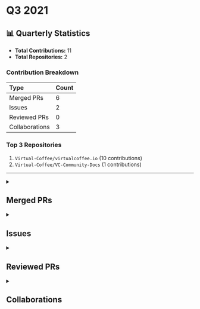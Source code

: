 # Q3 2021

## 📊 Quarterly Statistics

* **Total Contributions:** 11
* **Total Repositories:** 2

### Contribution Breakdown

| Type | Count |
| :--- | :--- |
| Merged PRs | 6 |
| Issues | 2 |
| Reviewed PRs | 0 |
| Collaborations | 3 |

### Top 3 Repositories

1. `Virtual-Coffee/virtualcoffee.io` (10 contributions)
2. `Virtual-Coffee/VC-Community-Docs` (1 contributions)

---

<details>
  <summary><h2>Merged PRs</h2></summary>
<table style='width:100%; table-layout:fixed;'>
  <thead>
    <tr>
      <th style='width:5%;'>No.</th>
      <th style='width:20%;'>Project Name</th>
      <th style='width:20%;'>Title</th>
      <th style='width:35%;'>Description</th>
      <th style='width:20%;'>Date</th>
    </tr>
  </thead>
  <tbody>
    <tr>
      <td>1.</td>
      <td>Virtual-Coffee/virtualcoffee.io</td>
      <td><a href='https://github.com/Virtual-Coffee/virtualcoffee.io/pull/348'>Fix typo for YouTube link's markdown</a></td>
      <td>## Linked Issue<br><br>- closes #347 <br><br>## Description<br><br>Fix the YouTube link&#39;s markdown<br><br>## Methodology<br><br></td>
      <td>2021-09-27</td>
    </tr>
    <tr>
      <td>2.</td>
      <td>Virtual-Coffee/VC-Community-Docs</td>
      <td><a href='https://github.com/Virtual-Coffee/VC-Community-Docs/pull/203'>Add tips to onboard volunteer notetaker</a></td>
      <td>As per @BekahHW&#39;s experience & thread on Slack about onboarding volunteer notetakers.<br><br>I suggest adding tips for the room leaders on how to onboard a volunteer notetaker while giving the intro.<br></td>
      <td>2021-09-13</td>
    </tr>
    <tr>
      <td>3.</td>
      <td>Virtual-Coffee/virtualcoffee.io</td>
      <td><a href='https://github.com/Virtual-Coffee/virtualcoffee.io/pull/336'>Feature/add guide for VC prospective members</a></td>
      <td>## Linked Issue<br><br>#311 <br><br>## Description<br><br>Create and add the guide to joining VC for prospective/new members.<br><br>## Methodology<br><br><br><br></td>
      <td>2021-09-11</td>
    </tr>
    <tr>
      <td>4.</td>
      <td>Virtual-Coffee/virtualcoffee.io</td>
      <td><a href='https://github.com/Virtual-Coffee/virtualcoffee.io/pull/325'>Add September newsletter</a></td>
      <td>## Linked Issue<br><br>#323 <br><br>## Description<br><br>Add September 2021 newsletter<br><br>## Methodology<br><br><br></td>
      <td>2021-09-06</td>
    </tr>
    <tr>
      <td>5.</td>
      <td>Virtual-Coffee/virtualcoffee.io</td>
      <td><a href='https://github.com/Virtual-Coffee/virtualcoffee.io/pull/291'>Add August newsletter</a></td>
      <td>## Linked Issue<br><br>#282 <br><br>## Description<br><br>Add August 2021 newsletter<br><br>## Methodology<br><br><br><br></td>
      <td>2021-08-12</td>
    </tr>
    <tr>
      <td>6.</td>
      <td>Virtual-Coffee/virtualcoffee.io</td>
      <td><a href='https://github.com/Virtual-Coffee/virtualcoffee.io/pull/274'>Add July newsletter</a></td>
      <td>## Linked Issue<br><br>#267 <br><br>## Description<br><br>Add July 2021 newsletter<br><br>## Methodology<br><br></td>
      <td>2021-07-05</td>
    </tr>
  </tbody>
</table>
</details>

<details>
  <summary><h2>Issues</h2></summary>
<table style='width:100%; table-layout:fixed;'>
  <thead>
    <tr>
      <th style='width:5%;'>No.</th>
      <th style='width:20%;'>Project Name</th>
      <th style='width:20%;'>Title</th>
      <th style='width:35%;'>Description</th>
      <th style='width:20%;'>Date</th>
    </tr>
  </thead>
  <tbody>
    <tr>
      <td>1.</td>
      <td>Virtual-Coffee/virtualcoffee.io</td>
      <td><a href='https://github.com/Virtual-Coffee/virtualcoffee.io/issues/347'>Typo of markdown in Guide To VC</a></td>
      <td>### Is there an existing issue for this?<br><br>- [X] I have searched the existing issues<br><br>### What happened?<br><br>There is a typo in the markdown to the link to YouTube.<br><br>![typo-markdown](https://user-images.githubusercontent.com/45172775/134976865-5300c63e-5bcf-4d5a-8f78-9280e301c626.jpg)<br>.<br><br>### Steps To Reproduce<br><br>Go to [Virtual Coffee Events](https://virtualcoffee.io/member-resources/guide-to-vc/#virtual-coffee-events), in the Lightning Talks session.<br><br>### What browsers are you seeing the problem on?<br><br>_No response_<br><br>### Environment<br><br>_No response_<br><br>### Anything else?<br><br>I would like to be assigned to tackle this issue.<br><br>### Code of Conduct<br><br>- [X] I&#39;ve read the Code of Conduct and understand my responsibilities as a member of the Virtual Coffee community</td>
      <td>2021-09-27</td>
    </tr>
    <tr>
      <td>2.</td>
      <td>Virtual-Coffee/virtualcoffee.io</td>
      <td><a href='https://github.com/Virtual-Coffee/virtualcoffee.io/issues/317'>Install and Run link in CONTRIBUTING.md goes nowhere </a></td>
      <td>### Is there an existing issue for this?<br><br>- [X] I have searched the existing issues<br><br>### What happened?<br><br>In the [Table of Contents section in CONTRIBUTING.md](https://github.com/Virtual-Coffee/virtualcoffee.io/blob/main/CONTRIBUTING.md#table-of-contents), the link to &quot;Install and Run&quot; (see attached screenshot) goes nowhere.<br>It&#39;s because that link changed to &quot;[Local development](https://github.com/Virtual-Coffee/virtualcoffee.io/blob/main/CONTRIBUTING.md#local-development)&quot;.<br><br>This would be a good first issue for those who start to get their hands wet in open source!<br><br>&lt;hr/&gt;<br><br><br>![table-of-contents](https://user-images.githubusercontent.com/45172775/132096902-74c3c6fa-e528-454a-b38e-c4aa00027cc0.jpg)<br><br><br><br>### Steps To Reproduce<br><br>_No response_<br><br>### What browsers are you seeing the problem on?<br><br>_No response_<br><br>### Environment<br><br>```markdown<br>- OS:<br>- Node:<br>- yarn:<br>```<br><br><br>### Anything else?<br><br>_No response_<br><br>### Code of Conduct<br><br>- [X] I&#39;ve read the Code of Conduct and understand my responsibilities as a member of the Virtual Coffee community</td>
      <td>2021-09-04</td>
    </tr>
  </tbody>
</table>
</details>

<details>
  <summary><h2>Reviewed PRs</h2></summary>
No contribution in this quarter.
</details>

<details>
  <summary><h2>Collaborations</h2></summary>
<table style='width:100%; table-layout:fixed;'>
  <thead>
    <tr>
      <th style='width:5%;'>No.</th>
      <th style='width:20%;'>Project Name</th>
      <th style='width:20%;'>Title</th>
      <th style='width:35%;'>Description</th>
      <th style='width:20%;'>Date</th>
    </tr>
  </thead>
  <tbody>
    <tr>
      <td>1.</td>
      <td>Virtual-Coffee/virtualcoffee.io</td>
      <td><a href='https://github.com/Virtual-Coffee/virtualcoffee.io/issues/310'>Add Slack channel guide to member resources</a></td>
      <td>### Is there an existing issue for this?<br><br>- [X] I have searched the existing issues<br><br>### Issue Context<br><br>We now have a [Member Resources section](https://virtualcoffee.io/member-resources/) on the site. The [Slack section](https://virtualcoffee.io/member-resources/guide-to-vc/#vc-slack) has a few interesting channels which is great, but we&#39;ve always wanted a Slack channel guide. <br><br><br>### Proposed solution<br><br>This should be a new page that is purely the channel guide. We can link to it from other sections, and it will show up in the index. We can model this after the Slack section of the VC Guide, or come up with some new styles.<br><br>### Alternatives Considered<br><br>_No response_<br><br>### Additional Resources<br><br>Here are all the current channels!<br><br>### ideas<br>**Purpose:** This *channel* is for sharing ideas with your team. It&#39;s a place for inspiration, eurekas, and fresh perspectives.<br>**Topic:** <br><br>### random<br>**Purpose:** Unlock all the achievements<br>**Topic:** <br><br>### announcements<br>**Purpose:** This *channel* is for announcements. Everyone is automatically added, so it’s a good place for you to reach your whole team.<br>**Topic:** This channel is for official VC announcements.<br><br>Code of Conduct: https://virtualcoffee.io/code-of-conduct/<br><br>### general<br>**Purpose:** <br>**Topic:** <br><br>### welcome<br>**Purpose:** In Slack, conversations are organized into *channels*. Like this one, which is a place for you and your teammates to say hello.<br>**Topic:** <br><br>### team<br>**Purpose:** This *channel* is for you and your team. It’s a place for sharing updates, planning your week, and staying connected wherever you are.<br>**Topic:** <br><br>### pairing<br>**Purpose:** find a partner to pair up on an issue, project, or just some conversation<br>**Topic:** <br><br>### heavy<br>**Purpose:** <br>**Topic:** <br><br>### articles-and-resources<br>**Purpose:** A channel to drop useful articles and resources<br>**Topic:** <br><br>### book-club<br>**Purpose:** VC Amazon Book Club<br>To join:<br><br>Edit<br>**Topic:** July/Aug book: “Turn the Ship Around!”<br>This week’s reading:<br>Part 4 - Clarity<br>Aug 23-29, Chapters 25-29 (29 pgs)<br><br>### job-hunt<br>**Purpose:** This is the place for your job hunt and our support for good work in tech.<br><br>External job postings are not vetted by Virtual Coffee maintainers, but posts and interactions in the VC space should adhere to the COC.<br>**Topic:** Jobs, Resumes, Interview….et al.<br><br>### happiness<br>**Purpose:** Just a place to post things that make you happy<br>**Topic:** Goats are nice.<br><br>### goals-and-wins<br>**Purpose:** <br>**Topic:** discuss your goals for the week and celebrate your wins<br><br>### health-and-fitness<br>**Purpose:** <br>**Topic:** <br><br>### past-midnight<br>**Purpose:** a channel for insomniacs<br>**Topic:** The young and the restless.<br><br>### open-source<br>**Purpose:** Discuss ways to create and contribute to open-source projects<br>**Topic:** https://github.com/Virtual-Coffee/open-source<br>https://github.com/Virtual-Coffee/virtual-coffee.github.io<br><br>### frontend<br>**Purpose:** All things frontend. From bundlers to MDN<br>**Topic:** <br><br>### help-and-pairing<br>**Purpose:** Judgement-free help zone.<br>**Topic:** A space to ask for and provide help. Members who provide office hours are in the pinned spreadsheet.<br><br>### codeland-discussion<br>**Purpose:** <br>**Topic:** https://codelandconf.com/<br><br>### vc-events<br>**Purpose:** Check out the pinned messages for the Lunch &amp; Learn form and any other event-related forms :slightly_smiling_face:<br><br>Some of our events have their own channels for continual discussion, so be sure to check out what other channels we have goin<br>**Topic:** This channel is for announcements and discussion of both official Virtual Coffee events and member-lead events for VC members.<br><br>All official VC events appear on http://meetingplace.io|meetingplace.io, but for member-only official events, we&#39;ll drop...<br><br>### parenting<br>**Purpose:** <br>**Topic:** <br><br>### game-night<br>**Purpose:** Want to game with other VC&#39;ers? It can be anything from a fun website, Catan Online or even something on Steam.<br>**Topic:** Want to game with other VC&#39;er? Post here :smile:<br><br><br>### music<br>**Purpose:** <br>**Topic:** Music is good.<br><br>### food<br>**Purpose:** Weekly Inspiration: Favorite breakfast dishes<br>**Topic:** Weekly Inspiration: Favorite vegetarian dishes! <br><br>### feed<br>**Purpose:** <br>**Topic:** <br><br>### neurodiverse<br>**Purpose:** <br>**Topic:** <br><br>### find-partner<br>**Purpose:** Looking for a long term partner on a technical project/idea? Looking to work with someone to help actualize their idea? This is the place to share!<br>**Topic:** <br><br>### politics<br>**Purpose:** <br>**Topic:** Code of Conduct: https://virtualcoffee.io/code-of-conduct/<br><br>### lgbtq-plus<br>**Purpose:** A compassionate space where people can feel comfortable expressing their gender and sexual identities, and discussing issues in the space. Here to meet and love each other as we truly are.<br>**Topic:** :rainbow-flag: :nerd_face: :heart:<br><br>### apple-stuff<br>**Purpose:** <br>**Topic:** <br><br>### humor<br>**Purpose:** Humor that embraces the Virtual Coffee COC, like 999%.<br>**Topic:** <br><br>### hacktoberfest-contributor<br>**Purpose:** A channel for discussion of all things Hacktoberfest. Talk about what you&#39;re working on, questions you have, or any other ideas you have. I<br>**Topic:** <br><br>### tech-interview-study-group<br>**Purpose:** A group made for Virtual Coffee members who may need help studying for technical interviews to come together, ask questions, maybe run study sessions and generally help each other interview and get the job!!<br>**Topic:** :sparkles:July’s theme: Interviews!<br>:calendar: Upcoming Special guests: Kevin Truong July 12<br>:question: Mock Interview @U01CE1F1XQ8 July 14 lead by @U01JXQGMSUC<br><br>### apple<br>**Purpose:** temp channel for apple event<br>**Topic:** <br><br>### region-europe<br>**Purpose:** <br>**Topic:** <br><br>### code-challenges<br>**Purpose:** Let&#39;s solve a coding challenge together!<br>**Topic:** Are you doing Exercism ( https://exercism.io/ ), CodeWars ( https://www.codewars.com/ ) or another code challenge? Yay!!<br><br>This channel is the perfect place to flex your skills, or ask for help :tada:<br><br>### event-chat<br>**Purpose:** <br>**Topic:** <br><br>### lightning-talks<br>**Purpose:** planning, decisions, details<br>**Topic:** <br><br>### monthly-challenge<br>**Purpose:** https://virtualcoffee.io/monthlychallenges/july-2021/<br><br>Let&#39;s use check-ins to keep each other informed on our progress.<br>**Topic:** Monthly Challenge August 2021: Month of Healthy Habits!<br><br>This month&#39;s challenge is all about nourishing our bodies, minds, and spirits so that we can become healthier developers.<br><br>### consulting-and-freelancing<br>**Purpose:** Discuss business aspects of consulting, get support on client issues<br>**Topic:** <br><br>### gifts<br>**Purpose:** <br>**Topic:** <br><br>### tech-products<br>**Purpose:** List your favorite software, learning resources, equipment—all of your tech go-to’s! Also highlight deals/sales and ask for recommendations here.<br>**Topic:** List your favorite software, learning resources, equipment—all of your tech go-to’s! Also highlight deals/sales and ask for recommendations here.<br><br>### new-channels<br>**Purpose:** A place to announce new channels or discuss channel organization or new channels. <br>**Topic:** <br><br>### spanish<br>**Purpose:** Come here to practice your Spanish language skills!<br>**Topic:** Come here to practice your Spanish language skills!<br><br>### content-creation<br>**Purpose:** Creating content about code, your journey into code, or anything else? We’re here to support you, offer feedback, and check out what you’ve created. It can be written, audio, video, or anything else!<br>**Topic:** Content you&#39;re creating. Questions about creating. A space for feedback. A place to organize VC  content-creation meet-ups.<br><br>### francophones<br>**Purpose:** <br>**Topic:** <br><br>### nye<br>**Purpose:** VC’s New Year’s Eve celebration event channel<br>**Topic:** VC’s New Year’s Eve celebration event channel<br><br>### add-new-channel<br>**Purpose:** Discuss or announce new channel additions<br>**Topic:** <br><br>### sportsball<br>**Purpose:** nerds that the cool kids mostly left alone<br>**Topic:** <br><br>### external-events<br>**Purpose:** Announce non-VC-affiliated tech events here!<br>**Topic:** Announce non-VC-affiliated tech events here! When sharing a conference, include if it’s free and any scholarship opportunities if not. Please be mindful to post events that share the spirit of authenticity, community, and inclusion that VC embraces.<br><br>### i-love-plants<br>**Purpose:** For plant parents!<br>**Topic:** A place for plant parents to trade tips or those that merely respect plants to hang out and take it all in<br><br>### lightning-talk-mentors<br>**Purpose:** For mentors to chat through their experiences and ask each other questions. <br>**Topic:** <br><br>### accessibility<br>**Purpose:** Questions, comments, tips, answers about a11y for accessibility.<br>**Topic:** <br><br>### machine-learning<br>**Purpose:** machine learning, statistics, linguistics<br>**Topic:** <br><br>### wordpress<br>**Purpose:** A place to discuss all things WordPress<br>**Topic:** <br><br>### mental-health<br>**Purpose:** Sharing status, approaches, intentionally listening. <br>**Topic:** <br><br>### indie-startup-hackers<br>**Purpose:** For indie hackers, startups, bootstrappers and side projects<br>**Topic:** Indie hackers, bootstrappers and founders unite! Any and all questions on creating your own gig welcome.<br>May your MRR necessitate the frequent posting of screenshots: @U014DKGQHA9<br><br>### co-working-room<br><br>Virtual Coffee’s Co-Working Room. Always open.<br><br>Please abide by our Code of Conduct:<br>https://virtualcoffee.io/code-of-conduct/<br>**Topic:** <br><br>### making-stuff<br>**Purpose:** A place to share things you make! Hobbies, crafts, costumes, woodworking, or anything else IRL!<br>**Topic:** <br><br>### overheard-quotes<br>**Purpose:** <br>**Topic:** <br><br>### manga-anime<br>**Purpose:** Nerds unite. Inclusive space to discuss your favourite manga, anime, etc. Please use the #spoiler tag when starting threads about new releases, chapters etc. As with all other spaces in the Slack, we remain respectful and kind here. No NSFW content.<br>**Topic:** <br><br>### coffee<br>**Purpose:** the dirty bean water channel<br>**Topic:** beans, beans, beans, the magical fruit.<br><br>### gratitude<br>**Purpose:** a channel dedicated to shoutouts &amp; kind words<br>**Topic:** <br><br>### cybersecurity<br>**Purpose:** A place to discuss all things related to cybersecurity<br>**Topic:** <br><br>### big-energy<br>**Purpose:** Go get it<br>**Topic:** <br><br>### just-javascript<br>**Purpose:** support, co-learning, chat about Just JavaScript<br>**Topic:** <br><br>### san-diego<br>**Purpose:** Planning local San Diego VC meetup<br>**Topic:** <br>react_devtools_backend.js:4049:25<br><br><br>### Code of Conduct<br><br>- [X] I&#39;ve read the Code of Conduct and understand my responsibilities as a member of the Virtual Coffee community</td>
      <td>2021-09-10</td>
    </tr>
    <tr>
      <td>2.</td>
      <td>Virtual-Coffee/virtualcoffee.io</td>
      <td><a href='https://github.com/Virtual-Coffee/virtualcoffee.io/issues/282'>Put August Newsletter on the site</a></td>
      <td>## Issue Context<br><br>Every month, we try to get the newsletter up on the site within a week of sending it out. Currently, we&#39;re moving them over &quot;by hand.&quot;<br><br>You can look at the existing newsletters ( src &gt; newsletter &gt; issues) as a kind of template. The sections are all the same. The content needs updated, and sometimes that changes the way things look, for example, your list may have fewer items.<br>Steps to update<br><br>You can look at the existing newsletters ( src &gt; newsletter &gt; issues) as a kind of template. The sections are all the same. The content needs updated, and sometimes that changes the way things look, for example, your list may have fewer items<br><br>- In the code base, navigate to src &gt; newsletter &gt; issues and create a new file 2021-08.njk<br>- Add the latest issue using the format from the past issues.<br><br>If you have questions, please let us know. We&#39;re up for pairing if anyone wants to walk through this!<br></td>
      <td>2021-08-12</td>
    </tr>
    <tr>
      <td>3.</td>
      <td>Virtual-Coffee/virtualcoffee.io</td>
      <td><a href='https://github.com/Virtual-Coffee/virtualcoffee.io/issues/267'>Add July Newsletter to site</a></td>
      <td>## Issue Context<br><br>Every month, we try to get the newsletter up on the site within a week of sending it out. Currently, we&#39;re moving them over &quot;by hand.&quot;<br><br>You can look at the existing newsletters ( src &gt; newsletter &gt; issues) as a kind of template. The sections are all the same. The content needs updated, and sometimes that changes the way things look, for example, your list may have fewer items.<br>Steps to update<br><br>You can look at the existing newsletters ( src &gt; newsletter &gt; issues) as a kind of template. The sections are all the same. The content needs updated, and sometimes that changes the way things look, for example, your list may have fewer items<br><br>- In the code base, navigate to src &gt; newsletter &gt; issues and create a new file 2021-07.njk<br>- If you don&#39;t get the newsletter, you can use this link to check out the current issue for content to update.<br>- Add the latest issue using the format from the past issues.<br><br>If you have questions, please let us know. We&#39;re up for pairing if anyone wants to walk through this!<br></td>
      <td>2021-08-07</td>
    </tr>
  </tbody>
</table>
</details>

